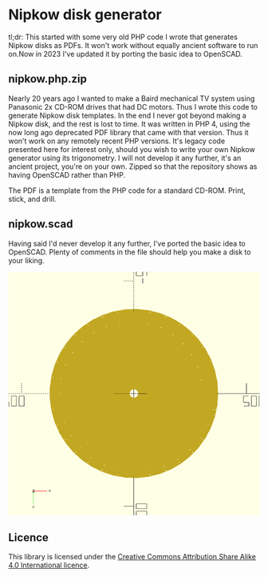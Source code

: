 # Nipkow disk generator
tl;dr: This started with some very old PHP code I wrote that generates Nipkow disks as PDFs. It won't work without equally ancient software to run on.Now in 2023 I've updated it by porting the basic idea to OpenSCAD.

## nipkow.php.zip
Nearly 20 years ago I wanted to make a Baird mechanical TV system using Panasonic 2x CD-ROM drives that had DC motors. Thus I wrote this code to generate Nipkow disk templates. In the end I never got beyond making a Nipkow disk, and the rest is lost to time. It was written in PHP 4, using the now long ago deprecated PDF library that came with that version. Thus it won't work on any remotely recent PHP versions. It's legacy code presented here for interest only, should you wish to write your own Nipkow generator using its trigonometry. I will not develop it any further, it's an ancient project, you're on your own. Zipped so that the repository shows as having OpenSCAD rather than PHP.

The PDF is a template from the PHP code for a standard CD-ROM. Print, stick, and drill.

## nipkow.scad
Having said I'd never develop it any further, I've ported the basic idea to OpenSCAD. Plenty of comments in the file should help you make a disk to your liking.

![A Nipkow disk in OpenSCAD](./nipkow.png "A Nipkow disk in OpenSCAD")

## Licence

This library is licensed under the [Creative Commons Attribution Share Alike 4.0 International licence](license.md).
